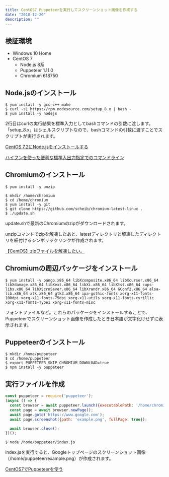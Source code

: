 ```yaml
---
title: CentOS7 Puppeteerを実行してスクリーンショット画像を作成する
date: "2018-12-20"
description: ""
---
```


## 検証環境

- Windows 10 Home
- CentOS 7
    - Node.js 8系
    - Puppeteer 1.11.0
    - Chromium 618750

## Node.jsのインストール

```
$ yum install -y gcc-c++ make
$ curl -sL https://rpm.nodesource.com/setup_8.x | bash -
$ yum install -y nodejs
```

2行目はcurlの実行結果を標準入力としてbashコマンドの引数に渡します。「setup_8.x」はシェルスクリプトなので、bashコマンドの引数に渡すことでスクリプトが実行されます。

[CentOS 7.2にNode.jsをインストールする](https://qiita.com/te2u/items/ee8391842397da381e23)

[ハイフンを使った便利な標準入出力指定でのコマンドライン](https://qiita.com/bami3/items/d67152d19aa8ac2d47de)

## Chromiumのインストール

```
$ yum install -y unzip
```

```
$ mkdir /home/chromium
$ cd /home/chromium
$ yum install -y git
$ git clone https://github.com/scheib/chromium-latest-linux .
$ ./update.sh
```

update.shで最新のChromiumのzipがダウンロードされます。

unzipコマンドでzipを解凍したあと、latestディレクトリと解凍したディレクトリを紐付けるシンボリックリンクが作成されます。

[【CentOS】zipファイルを解凍したい。](http://note.onichannn.net/archives/3178)

## Chromiumの周辺パッケージをインストール

```
$ yum install -y pango.x86_64 libXcomposite.x86_64 libXcursor.x86_64 libXdamage.x86_64 libXext.x86_64 libXi.x86_64 libXtst.x86_64 cups-libs.x86_64 libXScrnSaver.x86_64 libXrandr.x86_64 GConf2.x86_64 alsa-lib.x86_64 atk.x86_64 gtk3.x86_64 ipa-gothic-fonts xorg-x11-fonts-100dpi xorg-x11-fonts-75dpi xorg-x11-utils xorg-x11-fonts-cyrillic xorg-x11-fonts-Type1 xorg-x11-fonts-misc
```

フォントファイルなど。これらのパッケージをインストールすることで、Puppeteerでスクリーンショット画像を作成したとき日本語が文字化けせずに表示されます。

## Puppeteerのインストール

```
$ mkdir /home/puppeteer
$ cd /home/puppeteer
$ export PUPPETEER_SKIP_CHROMIUM_DOWNLOAD=true
$ npm install -y puppeteer 
```

## 実行ファイルを作成

```js:title=/home/puppeteer/index.js
const puppeteer = require('puppeteer');
(async () => {
  const browser = await puppeteer.launch({executablePath: '/home/chromium/latest/chrome', args: ['--no-sandbox', '--disable-setuid-sandbox']});
  const page = await browser.newPage();
  await page.goto('https://www.google.com');
  await page.screenshot({path: 'example.png', fullPage: true});

  await browser.close();
})();
```

```
$ node /home/puppeteer/index.js
```

index.jsを実行すると、Googleトップページのスクリーンショット画像（/home/puppeteer/example.png）が作成されます。

[CentOS7でPuppeteerを使う](https://qiita.com/horikeso/items/0bf9a78454b8124a6dfa)
